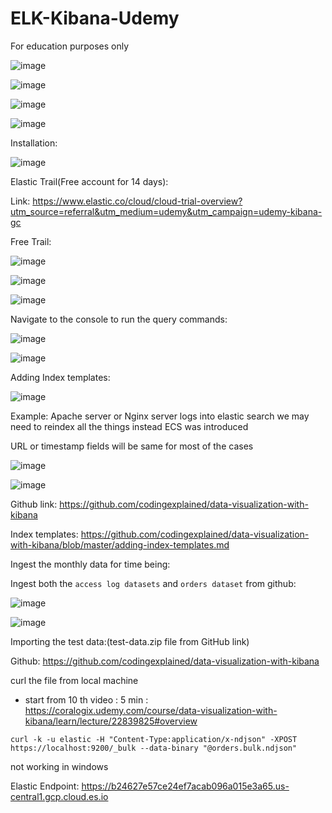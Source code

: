 # ELK-Kibana-Udemy
For education purposes only

![image](https://github.com/user-attachments/assets/e370755b-250f-42ca-944c-d03d49651c98)

![image](https://github.com/user-attachments/assets/91eb1ebe-5e1d-42fe-b607-545456060b7d)

![image](https://github.com/user-attachments/assets/2229c1f3-5f7f-4bcd-8332-7760636643d9)

![image](https://github.com/user-attachments/assets/aacf7cae-1628-4ea3-bbc5-d2f6aceb337f)

Installation:

![image](https://github.com/user-attachments/assets/9e3d228c-b5a2-4443-bf5d-66f53a288322)

Elastic Trail(Free account for 14 days):

Link: https://www.elastic.co/cloud/cloud-trial-overview?utm_source=referral&utm_medium=udemy&utm_campaign=udemy-kibana-gc

Free Trail:

![image](https://github.com/user-attachments/assets/b7979dc2-f47e-4893-af22-01f89beadc4c)

![image](https://github.com/user-attachments/assets/4e2fd1d3-7ad9-468b-bbee-2be466235808)

![image](https://github.com/user-attachments/assets/25f6b408-1e2f-4d73-aaf4-86a609445b07)

Navigate to the console to run the query commands:

![image](https://github.com/user-attachments/assets/b8ec2625-c878-40c7-85f3-e84f46fda222)

![image](https://github.com/user-attachments/assets/590ec4be-2937-40de-8afc-bf8c98fdc453)

Adding Index templates:

![image](https://github.com/user-attachments/assets/d326bb5e-32dd-40dc-87bd-ab0e23d8d5b0)

Example:
Apache server or Nginx server logs into elastic search 
we may need to reindex all the things instead ECS was introduced 

URL or timestamp fields will be same for most of the cases 

![image](https://github.com/user-attachments/assets/8c4710b5-8f64-4b68-a40a-0574b6927061)

![image](https://github.com/user-attachments/assets/dbd04681-925b-4f84-aa68-17fc7be060a2)

Github link: https://github.com/codingexplained/data-visualization-with-kibana

Index templates: https://github.com/codingexplained/data-visualization-with-kibana/blob/master/adding-index-templates.md

Ingest the monthly data for time being:

Ingest both the `access log datasets` and `orders dataset` from github:

![image](https://github.com/user-attachments/assets/5630db85-660e-487a-a2aa-81cda869a94e)

![image](https://github.com/user-attachments/assets/4bf9e7c8-737e-4822-9485-538b4fcaeeb5)

Importing the test data:(test-data.zip file from GitHub link)

Github: https://github.com/codingexplained/data-visualization-with-kibana 

curl the file from local machine
- start from 10 th video : 5 min : https://coralogix.udemy.com/course/data-visualization-with-kibana/learn/lecture/22839825#overview

`curl -k -u elastic -H "Content-Type:application/x-ndjson" -XPOST https://localhost:9200/_bulk --data-binary "@orders.bulk.ndjson"`

not working in windows 

Elastic Endpoint: https://b24627e57ce24ef7acab096a015e3a65.us-central1.gcp.cloud.es.io
